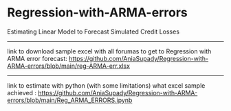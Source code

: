 # Regression-with-ARMA-errors
Estimating Linear Model to Forecast Simulated Credit Losses

******************

link to download sample excel with all forumas to get to Regression with ARMA error forecast: https://github.com/AniaSupady/Regression-with-ARMA-errors/blob/main/reg-ARMA-err.xlsx
******************
link to estimate with python (with some limitations) what excel sample achieved : https://github.com/AniaSupady/Regression-with-ARMA-errors/blob/main/Reg_ARMA_ERRORS.ipynb
